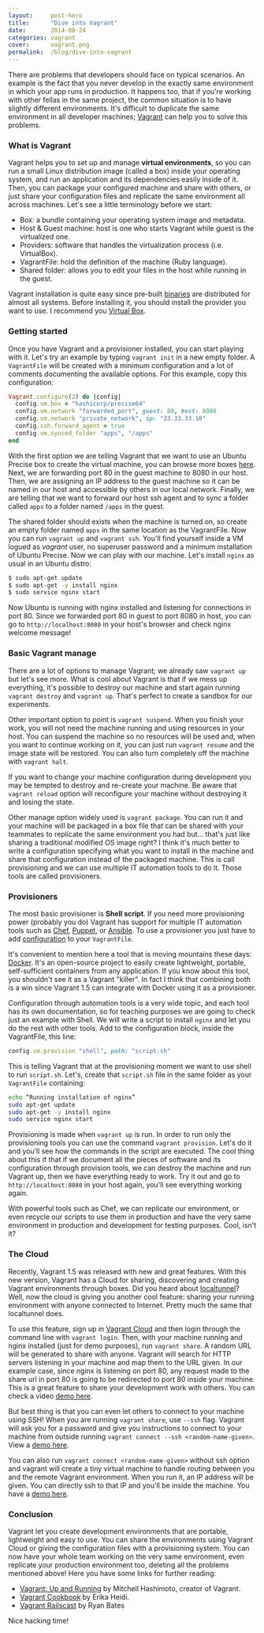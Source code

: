 ```yaml
---
layout:     post-hero
title:      "Dive into Vagrant"
date:       2014-08-24
categories: vagrant
cover:      vagrant.png
permalink:  /blog/dive-into-vagrant
---
```

There are problems that developers should face on typical scenarios. An example is the fact that you never develop in the exactly same environment in which your app runs in production. It happens too, that if you're working with other fellas in the same project, the common situation is to have slightly different environments. It's difficult to duplicate the same environment in all developer machines; [Vagrant](http://www.vagrantup.com) can help you to solve this problems.

### What is Vagrant

Vagrant helps you to set up and manage **virtual environments**, so you can run a small Linux distribution image (called a box) inside your operating system, and run an application and its dependencies easily inside of it. Then, you can package your configured machine and share with others, or just share your configuration files and replicate the same environment all across machines. Let's see a little terminology before we start:

- Box: a bundle containing your operating system image and metadata.
- Host &amp; Guest machine: host is one who starts Vagrant while guest is the virtualized one.
- Providers: software that handles the virtualization process (i.e. VirtualBox).
- VagrantFile: hold the definition of the machine (Ruby language).
- Shared folder: allows you to edit your files in the host while running in the guest.

Vagrant installation is quite easy since pre-built [binaries](http://www.vagrantup.com/downloads.html) are distributed for almost all systems. Before installing it, you should install the provider you want to use. I recommend you [Virtual Box](https://www.virtualbox.org/).

### Getting started

Once you have Vagrant and a provisioner installed, you can start playing with it. Let's try an example by typing `vagrant init` in a new empty folder. A `VagrantFile` will be created with a minimum configuration and a lot of comments documenting the available options. For this example, copy this configuration:

```ruby
Vagrant.configure(2) do |config|
  config.vm.box = "hashicorp/precise64"
  config.vm.network "forwarded_port", guest: 80, host: 8080
  config.vm.network "private_network", ip: "33.33.33.10"
  config.ssh.forward_agent = true
  config.vm.synced_folder "apps", "/apps"
end
```

With the first option we are telling Vagrant that we want to use an Ubuntu Precise box to create the virtual machine, you can browse more boxes [here](https://vagrantcloud.com/discover/featured). Next, we are forwarding port 80 in the guest machine to 8080 in our host. Then, we are assigning an IP address to the guest machine so it can be named in our host and accessible by others in our local network. Finally, we are telling that we want to forward our host ssh agent and to sync a folder called `apps` to a folder named `/apps` in the guest.

The shared folder should exists when the machine is turned on, so create an empty folder named `apps` in the same location as the VagrantFile. Now you can run `vagrant up` and `vagrant ssh`. You'll find yourself inside a VM logued as *vagrant* user, no superuser password and a minimum installation of Ubuntu Precise. Now we can play with our machine. Let's install `nginx` as usual in an Ubuntu distro:

```bash
$ sudo apt-get update
$ sudo apt-get -y install nginx
$ sudo service nginx start
```

Now Ubuntu is running with nginx installed and listening for connections in port 80. Since we forwarded port 80 in guest to port 8080 in host, you can go to `http://localhost:8080` in your host's browser and check nginx welcome message!

### Basic Vagrant manage

There are a lot of options to manage Vagrant; we already saw `vagrant up` but let's see more. What is cool about Vagrant is that if we mess up everything, it's possible to destroy our machine and start again running `vagrant destroy` and `vagrant up`. That's perfect to create a sandbox for our experiments.

Other important option to point is `vagrant suspend`. When you finish your work, you will not need the machine running and using resources in your host. You can suspend the machine so no resources will be used and, when you want to continue working on it, you can just run `vagrant resume` and the image state will be restored. You can also turn completely off the machine with `vagrant halt`.

If you want to change your machine configuration during development you may be tempted to destroy and re-create your machine. Be aware that `vagrant reload` option will reconfigure your machine without destroying it and losing the state.

Other manage option widely used is `vagrant package`. You can run it and your machine will be packaged in a box file that can be shared with your teammates to replicate the same environment you had but… that's just like sharing a traditional modified OS image right? I think it's much better to write a configuration specifying what you want to install in the machine and share that configuration instead of the packaged machine. This is call provisioning and we can use multiple IT automation tools to do it. Those tools are called provisioners.

### Provisioners

The most basic provisioner is **Shell script**. If you need more provisioning power (probably you do) Vagrant has support for multiple IT automation tools such as [Chef](http://www.getchef.com/chef/), [Puppet](http://puppetlabs.com/), or [Ansible](http://www.ansible.com/home). To use a provisioner you just have to add [configuration](http://docs.vagrantup.com/v2/provisioning/index.html) to your `VagrantFile`.

It's convenient to mention here a tool that is moving mountains these days: [Docker](http://www.docker.io). It's an open-source project to easily create lightweight, portable, self-sufficient containers from any application. If you know about this tool, you shouldn't see it as a Vagrant "killer". In fact I think that combining both is a win since Vagrant 1.5 can integrate with Docker using it as a provisioner.  

Configuration through automation tools is a very wide topic, and each tool has its own documentation, so for teaching purposes we are going to check just an example with Shell. We will write a script to install `nginx` and let you do the rest with other tools. Add to the configuration block, inside the VagrantFile, this line:

```ruby
config.vm.provision "shell", path: "script.sh"
```

This is telling Vagrant that at the provisioning moment we want to use shell  to run `script.sh`. Let's, create that `script.sh` file in the same folder as your `VagrantFile` containing:

```bash
echo “Running installation of nginx”
sudo apt-get update
sudo apt-get -y install nginx
sudo service nginx start
```

Provisioning is made when `vagrant up` is run. In order to run only the provisioning tools you can use the command `vagrant provision`. Let's do it and you’ll see how the commands in the script are executed. The cool thing about this if that if we document all the pieces of software and its configuration through provision tools, we can destroy the machine and run Vagrant up, then we have everything ready to work. Try it out and go to `http://localhost:8080` in your host again, you'll see everything working again.

With powerful tools such as Chef, we can replicate our environment, or even recycle our scripts to use them in production and have the very same environment in production and development for testing purposes. Cool, isn't it?

### The Cloud

Recently, Vagrant 1.5 was released with new and great features. With this new version, Vagrant has a Cloud for sharing, discovering and creating Vagrant environments through boxes. Did you heard about [localtunnel](http://localtunnel.me/)? Well, now the cloud is giving you another cool feature: sharing your running environment with anyone connected to Internet. Pretty much the same that localtunnel does.

To use this feature, sign up in [Vagrant Cloud](https://vagrantcloud.com/) and then login through the command line with `vagrant login`. Then, with your machine running and nginx installed (just for demo purposes), run `vagrant share`. A random URL will be generated to share with anyone. Vagrant will search for HTTP servers listening in your machine and map them to the URL given. In our example case, since nginx is listening on port 80, any request made to the share url in port 80 is going to be redirected to port 80 inside your machine. This is a great feature to share your development work with others. You can check a video [demo here](http://vimeo.com/87525972).

But best thing is that you can even let others to connect to your machine using SSH! When you are running `vagrant share`, use `--ssh` flag. Vagrant will ask you for a password and give you instructions to connect to your machine from outside running `vagrant connect --ssh <random-name-given>`. View a [demo here](http://vimeo.com/87525810).

You can also run `vagrant connect <random-name-given>` without ssh option and vagrant will create a tiny virtual machine to handle routing between you and the remote Vagrant environment. When you run it, an IP address will be given. You can directly ssh to that IP and you'll be inside the machine. You have a [demo here](http://vimeo.com/87590529).

### Conclusion

Vagrant let you create development environments that are portable, lightweight and easy to use. You can share the environments using Vagrant Cloud or giving the configuration files with a provisioning system. You can now have your whole team working on the very same environment, even replicate your production environment too, deleting all the problems mentioned above! Here you have some links for further reading:

- [Vagrant: Up and Running](http://shop.oreilly.com/product/0636920026358.do) by Mitchell Hashimoto, creator of Vagrant.
- [Vagrant Cookbook](https://leanpub.com/vagrantcookbook) by Erika Heidi.
- [Vagrant Railscast](http://railscasts.com/episodes/292-virtual-machines-with-vagrant?view=asciicast) by Ryan Bates

Nice hacking time!
